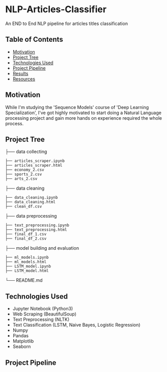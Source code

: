 # NLP-Articles-Classifier
An END to End NLP pipeline for articles titles classification

## Table of Contents

* [Motivation](#motivation)
* [Project Tree](#project-tree)
* [Technologies Used](#technologies-used)
* [Project Pipeline](#project-pipeline)
* [Results](#results)
* [Resources](#resources)


## Motivation

While I'm studying the 'Sequence Models' course of 'Deep Learning Specialization',
I've got highly motivated to start doing a Natural Language processing project and gain more hands on experience required the whole process.

## Project Tree


├── data collecting

    ├── articles_scraper.ipynb 
    ├── articles_scraper.html
    ├── economy_2.csv
    ├── sports_2.csv
    ├── arts_2.csv
    

├── data cleaning

    ├── data_cleaning.ipynb 
    ├── data_cleaning.html
    ├── clean_df.csv


├── data preprocessing

    ├── text_preprocessing.ipynb 
    ├── text_preprocessing.html
    ├── final_df_1.csv
    ├── final_df_2.csv


├── model building and evaluation

    ├── ml_models.ipynb 
    ├── ml_models.html
    ├── LSTM_model.ipynb
    ├── LSTM_model.html


└── README.md 


## Technologies Used

* Jupyter Notebook (Python3)
* Web Scraping (BeautifulSoup)
* Text Preprocessing (NLTK)
* Text Classification (LSTM, Naive Bayes, Logistic Regression)
* Numpy
* Pandas
* Matplotlib
* Seaborn

## Project Pipeline

